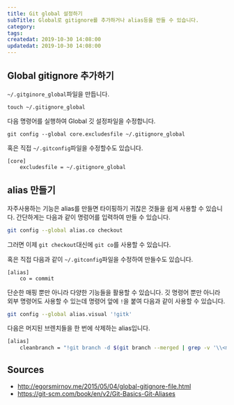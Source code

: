 ```yaml
---
title: Git global 설정하기
subTitle: Global로 gitignore를 추가하거나 alias등을 만들 수 있습니다.
category: 
tags: 
createdat: 2019-10-30 14:08:00
updatedat: 2019-10-30 14:08:00
---
```


## Global gitignore 추가하기

`~/.gitginore_global`파일을 만듭니다.

```
touch ~/.gitignore_global
```

다음 명령어를 실행하여 Global 깃 설정파일을 수정합니다.

```
git config --global core.excludesfile ~/.gitignore_global
```

혹은 직접 `~/.gitconfig`파일을 수정할수도 있습니다.

```
[core]
	excludesfile = ~/.gitignore_global
```

## alias 만들기

자주사용하는 기능은 alias를 만들면 타이핑하기 귀찮은 것들을 쉽게 사용할 수 있습니다. 간단하게는 
다음과 같이 명렁어를 입력하여 만들 수 있습니다.

```bash
git config --global alias.co checkout
```

그러면 이제 `git checkout`대신에 `git co`를 사용할 수 있습니다.  

혹은 직접 다음과 같이 `~/.gitconfig`파일을 수정하여 만들수도 있습니다.

```
[alias]
    co = commit
```

단순한 매핑 뿐만 아니라 다양한 기능들을 활용할 수 있습니다. 깃 명령어 뿐만 아니라 외부 명령어도 사용할 수 있는데 명령어 앞에 `!`을 붙여 다음과 같이 사용할 수 있습니다.

```bash
git config --global alias.visual '!gitk'
```

다음은 머지된 브렌치들을 한 번에 삭제하는 alias입니다.

```bash
[alias]
    cleanbranch = "!git branch -d $(git branch --merged | grep -v '\\<master\\>')"
```

## Sources

* <http://egorsmirnov.me/2015/05/04/global-gitignore-file.html>
* <https://git-scm.com/book/en/v2/Git-Basics-Git-Aliases>